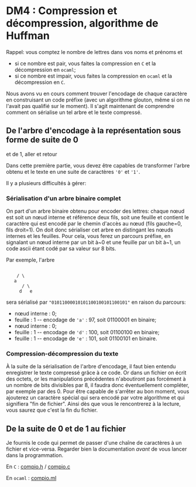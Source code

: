 DM4 : Compression et décompression, algorithme de Huffman
==


Rappel: vous comptez le nombre de lettres dans vos noms et prénoms et

* si ce nombre est pair, vous faites la compression en `C` et la
  décompression en `ocaml`;
* si ce nombre est impair, vous faites la compression en `ocaml` et la
  décompression en `C`.
  
  
Nous avons vu en cours comment trouver l'encodage de chaque
caractère en construisant un code préfixe (avec un algorithme glouton,
même si on ne l'avait pas qualifié sur le moment). Il s'agit
maintenant de comprendre comment on sérialise un tel arbre et le texte
compressé.

## De l'arbre d'encodage à la représentation sous forme de suite de 0
et de 1, aller et retour

Dans cette première partie, vous devez être capables de transformer
l'arbre obtenu et le texte en une suite de caractères `'0'` et `'1'`.

Il y a plusieurs difficultés à gérer:
### Sérialisation d'un arbre binaire complet
On part d'un arbre binaire obtenu pour encoder des lettres: chaque
  nœud est soit un nœud interne et référence deux fils, soit une
  feuille et contient le caractère qui est encodé par le chemin
  d'accès au nœud (fils gauche=0, fils droit=1). On doit donc sérialiser
  cet arbre en distingant les nœuds internes et les feuilles. Pour
  cela, vous ferez un parcours préfixe, en signalant un nœud interne
  par un bit à~0 et une feuille par un bit à~1, un code ascii étant
  codé par sa valeur sur 8 bits.
  
Par exemple, l'arbre
```
     
    / \
   a
      / \
     d   e
```
sera sérialisé par `"01011000010101100100101100101"` en raison du
parcours:

  * nœud interne : 0;
  * feuille : 1  --  encodage de `'a'` : 97, soit 01100001 en binaire;
  * nœud interne : 0;
  * feuille : 1  --  encodage de `'d'` : 100, soit 01100100 en binaire;
  * feuille : 1  --  encodage de `'e'` : 101, soit 01100101 en binaire.

### Compression-décompression du texte
À la suite de la sérialisation de l'arbre d'encodage, il faut bien
entendu enregistrer le texte compressé grâce à ce code.
Or dans un fichier on écrit des octets, or les manipulations
précédentes n'aboutiront pas forcément à un nombre de bits
divisibles par 8, il faudra donc éventuellement compléter, par
exemple par des 0. Pour être capable de s'arrêter au bon moment,
vous ajouterez un caractère spécial qui sera encodé par votre
algorithme et qui signifiera "fin de fichier". Ainsi dès que vous le
rencontrerez à la lecture, vous saurez que c'est la fin du fichier.

## De la suite de 0 et de 1 au fichier
Je fournis le code qui permet de passer d'une chaîne de caractères à
un fichier et vice-versa. Regarder bien la documentation _avant_ de
vous lancer dans la programmation.

En `C` : [compio.h](C/compio.h) / [compio.c](C/compio.c)

En `ocaml` : [compio.ml](compio.ml)
